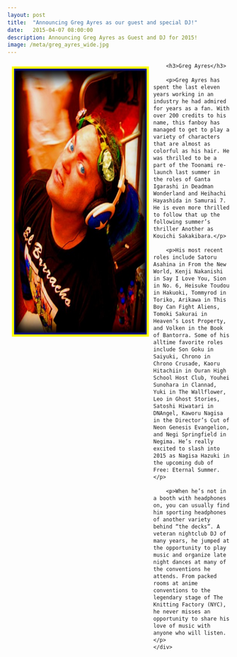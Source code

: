 ```yaml
---
layout: post
title:  "Announcing Greg Ayres as our guest and special DJ!"
date:   2015-04-07 08:00:00
description: Announcing Greg Ayres as Guest and DJ for 2015!
image: /meta/greg_ayres_wide.jpg
---
```



<div class="container">
	<div class="row">
		<a name="GregAyres"></a>
		<a href="/img/guests/greg_ayres.jpg" data-lightbox="guests"><img class="img-responsive" src="/img/guests/greg_ayres.jpg" alt="Greg Ayres" width="300" height="600" style="border:5px solid yellow; float:left; margin:10px;"></a>

		<h3>Greg Ayres</h3>

		<p>Greg Ayres ​has spent the last eleven years working in an industry he had admired for years as a fan. With over 200 credits to his name, this fan­boy has managed to get to play a variety of characters that are almost as colorful as his hair. He was thrilled to be a part of the Toonami re­launch last summer in the roles of Ganta Igarashi in Deadman Wonderland and Heihachi Hayashida in Samurai 7. He is even more thrilled to follow that up the following summer’s thriller Another as Kouichi Sakakibara.</p>

		<p>His most recent roles include Satoru Asahina in From the New World, Kenji Nakanishi in Say I Love You, Sion in No. 6, Heisuke Toudou in Hakuoki, Tommyrod in Toriko, Arikawa in This Boy Can Fight Aliens, Tomoki Sakurai in Heaven’s Lost Property, and Volken in the Book of Bantorra. Some of his all­time favorite roles include Son Goku in Saiyuki, Chrono in Chrono Crusade, Kaoru Hitachiin in Ouran High School Host Club, Youhei Sunohara in Clannad, Yuki in The Wallflower, Leo in Ghost Stories, Satoshi Hiwatari in DNAngel, Kaworu Nagisa in the Director’s Cut of Neon Genesis Evangelion, and Negi Springfield in Negima. He’s really excited to slash into 2015 as Nagisa Hazuki in the upcoming dub of Free: Eternal Summer.</p>

		<p>When he’s not in a booth with headphones on, you can usually find him sporting headphones of another variety behind “the decks”. A veteran nightclub DJ of many years, he jumped at the opportunity to play music and organize late night dances at many of the conventions he attends. From packed rooms at anime conventions to the legendary stage of The Knitting Factory (NYC), he never misses an opportunity to share his love of music with anyone who will listen.</p>
	</div>
</div>